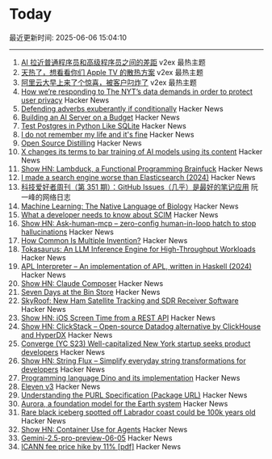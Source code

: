 # Today

最近更新时间: 2025-06-06 15:04:10

--- 
1. [AI 拉近普通程序员和高级程序员之间的差距](https://www.v2ex.com/t/1136729) v2ex 最热主题
2. [天热了，想看看你们 Apple TV 的散热方案](https://www.v2ex.com/t/1136718) v2ex 最热主题
3. [阿里云大早上来了个惊喜，被客户叼炸了](https://www.v2ex.com/t/1136705) v2ex 最热主题
4. [How we’re responding to The NYT’s data demands in order to protect user privacy](https://openai.com/index/response-to-nyt-data-demands/) Hacker News
5. [Defending adverbs exuberantly if conditionally](https://countercraft.substack.com/p/defending-adverbs-exuberantly-if) Hacker News
6. [Building an AI Server on a Budget](https://www.informationga.in/blog/building-an-ai-server-on-a-budget) Hacker News
7. [Test Postgres in Python Like SQLite](https://github.com/wey-gu/py-pglite) Hacker News
8. [I do not remember my life and it's fine](https://aethermug.com/posts/i-do-not-remember-my-life-and-it-s-fine) Hacker News
9. [Open Source Distilling](https://opensourcedistilling.com/) Hacker News
10. [X changes its terms to bar training of AI models using its content](https://techcrunch.com/2025/06/05/x-changes-its-terms-to-bar-training-of-ai-models-using-its-content/) Hacker News
11. [Show HN: Lambduck, a Functional Programming Brainfuck](https://imjakingit.github.io/lambduck/) Hacker News
12. [I made a search engine worse than Elasticsearch (2024)](https://softwaredoug.com/blog/2024/08/06/i-made-search-worse-elasticsearch) Hacker News
13. [科技爱好者周刊（第 351 期）：GitHub Issues（几乎）是最好的笔记应用](http://www.ruanyifeng.com/blog/2025/06/weekly-issue-351.html) 阮一峰的网络日志
14. [Machine Learning: The Native Language of Biology](https://decodingbiology.substack.com/p/machine-learning-the-native-language) Hacker News
15. [What a developer needs to know about SCIM](https://tesseral.com/blog/what-a-developer-needs-to-know-about-scim) Hacker News
16. [Show HN: Ask-human-mcp – zero-config human-in-loop hatch to stop hallucinations](https://masonyarbrough.com/blog/ask-human) Hacker News
17. [How Common Is Multiple Invention?](https://www.construction-physics.com/p/how-often-do-inventions-have-multiple) Hacker News
18. [Tokasaurus: An LLM Inference Engine for High-Throughput Workloads](https://scalingintelligence.stanford.edu/blogs/tokasaurus/) Hacker News
19. [APL Interpreter – An implementation of APL, written in Haskell (2024)](https://scharenbroch.dev/projects/apl-interpreter/) Hacker News
20. [Show HN: Claude Composer](https://github.com/possibilities/claude-composer) Hacker News
21. [Seven Days at the Bin Store](https://defector.com/seven-days-at-the-bin-store) Hacker News
22. [SkyRoof: New Ham Satellite Tracking and SDR Receiver Software](https://www.rtl-sdr.com/skyroof-new-ham-satellite-tracking-and-sdr-receiver-software/) Hacker News
23. [Show HN: iOS Screen Time from a REST API](https://www.thescreentimenetwork.com/api/) Hacker News
24. [Show HN: ClickStack – Open-source Datadog alternative by ClickHouse and HyperDX](https://github.com/hyperdxio/hyperdx) Hacker News
25. [Converge (YC S23) Well-capitalized New York startup seeks product developers](https://www.runconverge.com/careers) Hacker News
26. [Show HN: String Flux – Simplify everyday string transformations for developers](https://stringflux.io) Hacker News
27. [Programming language Dino and its implementation](https://github.com/dino-lang/dino) Hacker News
28. [Eleven v3](https://elevenlabs.io/v3) Hacker News
29. [Understanding the PURL Specification (Package URL)](https://fossa.com/blog/understanding-purl-specification-package-url/) Hacker News
30. [Aurora, a foundation model for the Earth system](https://www.nytimes.com/2025/05/21/climate/ai-weather-models-aurora-microsoft.html) Hacker News
31. [Rare black iceberg spotted off Labrador coast could be 100k years old](https://www.cbc.ca/news/canada/newfoundland-labrador/black-iceberg-labrador-coast-1.7551078) Hacker News
32. [Show HN: Container Use for Agents](https://github.com/dagger/container-use) Hacker News
33. [Gemini-2.5-pro-preview-06-05](https://deepmind.google/models/gemini/pro/) Hacker News
34. [ICANN fee price hike by 11% [pdf]](https://itp.cdn.icann.org/en/files/contracted-parties-communications/attn-planned-variable-accreditation-fee-adjustment-24oct24-en.pdf) Hacker News

